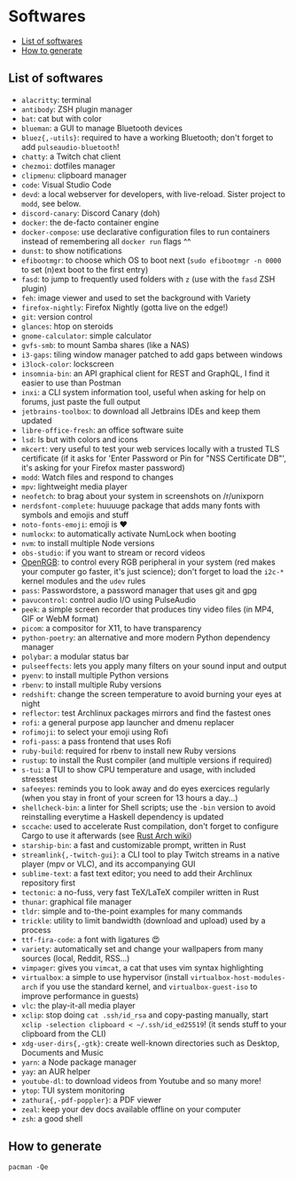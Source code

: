 # Softwares

<!-- toc -->

- [List of softwares](#list-of-softwares)
- [How to generate](#how-to-generate)

<!-- tocstop -->

## List of softwares

- `alacritty`: terminal
- `antibody`: ZSH plugin manager
- `bat`: cat but with color
- `blueman`: a GUI to manage Bluetooth devices
- `bluez{,-utils}`: required to have a working Bluetooth; don't forget to add `pulseaudio-bluetooth`!
- `chatty`: a Twitch chat client
- `chezmoi`: dotfiles manager
- `clipmenu`: clipboard manager
- `code`: Visual Studio Code
- `devd`: a local webserver for developers, with live-reload. Sister project to `modd`, see below.
- `discord-canary`: Discord Canary (doh)
- `docker`: the de-facto container engine
- `docker-compose`: use declarative configuration files to run containers instead of remembering all `docker run` flags ^^
- `dunst`: to show notifications
- `efibootmgr`: to choose which OS to boot next (`sudo efibootmgr -n 0000` to set (n)ext boot to the first entry)
- `fasd`: to jump to frequently used folders with `z` (use with the `fasd` ZSH plugin)
- `feh`: image viewer and used to set the background with Variety
- `firefox-nightly`: Firefox Nightly (gotta live on the edge!)
- `git`: version control
- `glances`: htop on steroids
- `gnome-calculator`: simple calculator
- `gvfs-smb`: to mount Samba shares (like a NAS)
- `i3-gaps`: tiling window manager patched to add gaps between windows
- `i3lock-color`: lockscreen
- `insomnia-bin`: an API graphical client for REST and GraphQL, I find it easier to use than Postman
- `inxi`: a CLI system information tool, useful when asking for help on forums, just paste the full output
- `jetbrains-toolbox`: to download all Jetbrains IDEs and keep them updated
- `libre-office-fresh`: an office software suite
- `lsd`: ls but with colors and icons
- `mkcert`: very useful to test your web services locally with a trusted TLS certificate (if it asks for 'Enter Password or Pin for "NSS Certificate DB"', it's asking for your Firefox master password)
- `modd`: Watch files and respond to changes
- `mpv`: lightweight media player
- `neofetch`: to brag about your system in screenshots on /r/unixporn
- `nerdsfont-complete`: huuuuge package that adds many fonts with symbols and emojis and stuff
- `noto-fonts-emoji`: emoji is ❤️
- `numlockx`: to automatically activate NumLock when booting
- `nvm`: to install multiple Node versions
- `obs-studio`: if you want to stream or record videos
- [OpenRGB](https://gitlab.com/CalcProgrammer1/OpenRGB): to control every RGB peripheral in your system (red makes your computer go faster, it's just science); don't forget to load the `i2c-*` kernel modules and the `udev` rules
- `pass`: Passwordstore, a password manager that uses git and gpg
- `pavucontrol`: control audio I/O using PulseAudio
- `peek`: a simple screen recorder that produces tiny video files (in MP4, GIF or WebM format)
- `picom`: a compositor for X11, to have transparency
- `python-poetry`: an alternative and more modern Python dependency manager
- `polybar`: a modular status bar
- `pulseeffects`: lets you apply many filters on your sound input and output
- `pyenv`: to install multiple Python versions
- `rbenv`: to install multiple Ruby versions
- `redshift`: change the screen temperature to avoid burning your eyes at night
- `reflector`: test Archlinux packages mirrors and find the fastest ones
- `rofi`: a general purpose app launcher and dmenu replacer
- `rofimoji`: to select your emoji using Rofi
- `rofi-pass`: a pass frontend that uses Rofi
- `ruby-build`: required for rbenv to install new Ruby versions
- `rustup`: to install the Rust compiler (and multiple versions if required)
- `s-tui`: a TUI to show CPU temperature and usage, with included stresstest
- `safeeyes`: reminds you to look away and do eyes exercices regularly (when you stay in front of your screen for 13 hours a day...)
- `shellcheck-bin`: a linter for Shell scripts; use the `-bin` version to avoid reinstalling everytime a Haskell dependency is updated
- `sccache`: used to accelerate Rust compilation, don't forget to configure Cargo to use it afterwards (see [Rust Arch wiki](https://wiki.archlinux.org/index.php/Rust#sccache))
- `starship-bin`: a fast and customizable prompt, written in Rust
- `streamlink{,-twitch-gui}`: a CLI tool to play Twitch streams in a native player (mpv or VLC), and its accompanying GUI
- `sublime-text`: a fast text editor; you need to add their Archlinux repository first
- `tectonic`: a no-fuss, very fast TeX/LaTeX compiler written in Rust
- `thunar`: graphical file manager
- `tldr`: simple and to-the-point examples for many commands
- `trickle`: utility to limit bandwidth (download and upload) used by a process
- `ttf-fira-code`: a font with ligatures 😍
- `variety`: automatically set and change your wallpapers from many sources (local, Reddit, RSS...)
- `vimpager`: gives you `vimcat`, a cat that uses vim syntax highlighting
- `virtualbox`: a simple to use hypervisor (install `virtualbox-host-modules-arch` if you use the standard kernel, and `virtualbox-guest-iso` to improve performance in guests)
- `vlc`: the play-it-all media player
- `xclip`: stop doing `cat .ssh/id_rsa` and copy-pasting manually, start `xclip -selection clipboard < ~/.ssh/id_ed25519`! (it sends stuff to your clipboard from the CLI)
- `xdg-user-dirs{,-gtk}`: create well-known directories such as Desktop, Documents and Music
- `yarn`: a Node package manager
- `yay`: an AUR helper
- `youtube-dl`: to download videos from Youtube and so many more!
- `ytop`: TUI system monitoring
- `zathura{,-pdf-poppler}`: a PDF viewer
- `zeal`: keep your dev docs available offline on your computer
- `zsh`: a good shell

## How to generate

`pacman -Qe`

